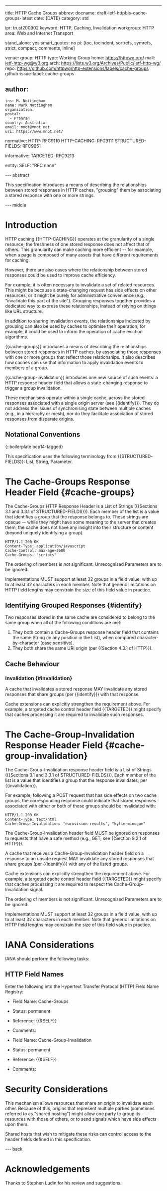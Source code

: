 ---
title: HTTP Cache Groups
abbrev:
docname: draft-ietf-httpbis-cache-groups-latest
date: {DATE}
category: std

ipr: trust200902
keyword: HTTP, Caching, Invalidation
workgroup: HTTP
area: Web and Internet Transport

stand_alone: yes
smart_quotes: no
pi: [toc, tocindent, sortrefs, symrefs, strict, compact, comments, inline]

venue:
  group: HTTP
  type: Working Group
  home: https://httpwg.org/
  mail: ietf-http-wg@w3.org
  arch: https://lists.w3.org/Archives/Public/ietf-http-wg/
  repo: https://github.com/httpwg/http-extensions/labels/cache-groups
github-issue-label: cache-groups

author:
 -
    ins: M. Nottingham
    name: Mark Nottingham
    organization:
    postal:
      - Prahran
    country: Australia
    email: mnot@mnot.net
    uri: https://www.mnot.net/

normative:
  HTTP: RFC9110
  HTTP-CACHING: RFC9111
  STRUCTURED-FIELDS: RFC9651

informative:
  TARGETED: RFC9213

entity:
  SELF: "RFC nnnn"

--- abstract

This specification introduces a means of describing the relationships between stored responses in HTTP caches, "grouping" them by associating a stored response with one or more strings.

--- middle


# Introduction

HTTP caching {{HTTP-CACHING}} operates at the granularity of a single resource; the freshness of one stored response does not affect that of others. This granularity can make caching more efficient -- for example, when a page is composed of many assets that have different requirements for caching.

However, there are also cases where the relationship between stored responses could be used to improve cache efficiency.

For example, it is often necessary to invalidate a set of related resources. This might be because a state-changing request has side effects on other resources, or it might be purely for administrative convenience (e.g., "invalidate this part of the site"). Grouping responses together provides a dedicated way to express these relationships, instead of relying on things like URL structure.

In addition to sharing invalidation events, the relationships indicated by grouping can also be used by caches to optimise their operation; for example, it could be used to inform the operation of cache eviction algorithms.

{{cache-groups}} introduces a means of describing the relationships between stored responses in HTTP caches, by associating those responses with one or more groups that reflect those relationships. It also describes how caches can use that information to apply invalidation events to members of a group.

{{cache-group-invalidation}} introduces one new source of such events: a HTTP response header field that allows a state-changing response to trigger a group invalidation.

These mechanisms operate within a single cache, across the stored responses associated with a single origin server (see {{identify}}). They do not address the issues of synchronising state between multiple caches (e.g., in a hierarchy or mesh), nor do they facilitate association of stored responses from disparate origins.


## Notational Conventions

{::boilerplate bcp14-tagged}

This specification uses the following terminology from {{STRUCTURED-FIELDS}}: List, String, Parameter.


# The Cache-Groups Response Header Field {#cache-groups}

The Cache-Groups HTTP Response Header is a List of Strings ({{Sections 3.1 and 3.3.1 of STRUCTURED-FIELDS}}). Each member of the list is a value that identifies a group that the response belongs to. These strings are opaque -- while they might have some meaning to the server that creates them, the cache does not have any insight into their structure or content (beyond uniquely identifying a group).

~~~ http-message
HTTP/1.1 200 OK
Content-Type: application/javascript
Cache-Control: max-age=3600
Cache-Groups: "scripts"
~~~

The ordering of members is not significant. Unrecognised Parameters are to be ignored.

Implementations MUST support at least 32 groups in a field value, with up to at least 32 characters in each member. Note that generic limitations on HTTP field lengths may constrain the size of this field value in practice.

## Identifying Grouped Responses {#identify}

Two responses stored in the same cache are considered to belong to the same group when all of the following conditions are met:

1. They both contain a Cache-Groups response header field that contains the same String (in any position in the List), when compared character-by-character (case sensitive).
2. They both share the same URI origin (per {{Section 4.3.1 of HTTP}}).


## Cache Behaviour

### Invalidation {#invalidation}

A cache that invalidates a stored response MAY invalidate any stored responses that share groups (per {{identify}}) with that response.

Cache extensions can explicitly strengthen the requirement above. For example, a targeted cache control header field {{TARGETED}} might specify that caches processing it are required to invalidate such responses.


# The Cache-Group-Invalidation Response Header Field {#cache-group-invalidation}

The Cache-Group-Invalidation response header field is a List of Strings ({{Sections 3.1 and 3.3.1 of STRUCTURED-FIELDS}}). Each member of the list is a value that identifies a group that the response invalidates, per {{invalidation}}.

For example, following a POST request that has side effects on two cache groups, the corresponding response could indicate that stored responses associated with either or both of those groups should be invalidated with:

~~~ http-message
HTTP/1.1 200 OK
Content-Type: text/html
Cache-Group-Invalidation: "eurovision-results", "kylie-minogue"
~~~

The Cache-Group-Invalidation header field MUST be ignored on responses to requests that have a safe method (e.g., GET; see {{Section 9.2.1 of HTTP}}).

A cache that receives a Cache-Group-Invalidation header field on a response to an unsafe request MAY invalidate any stored responses that share groups (per {{identify}}) with any of the listed groups.

Cache extensions can explicitly strengthen the requirement above. For example, a targeted cache control header field {{TARGETED}} might specify that caches processing it are required to respect the Cache-Group-Invalidation signal.

The ordering of members is not significant. Unrecognised Parameters are to be ignored.

Implementations MUST support at least 32 groups in a field value, with up to at least 32 characters in each member. Note that generic limitations on HTTP field lengths may constrain the size of this field value in practice.

# IANA Considerations

IANA should perform the following tasks:

## HTTP Field Names

Enter the following into the Hypertext Transfer Protocol (HTTP) Field Name Registry:

- Field Name: Cache-Groups
- Status: permanent
- Reference: {{&SELF}}
- Comments:

- Field Name: Cache-Group-Invalidation
- Status: permanent
- Reference: {{&SELF}}
- Comments:


# Security Considerations

This mechanism allows resources that share an origin to invalidate each other. Because of this,
origins that represent multiple parties (sometimes referred to as "shared hosting") might allow
one party to group its resources with those of others, or to send signals which have side effects upon them.

Shared hosts that wish to mitigate these risks can control access to the header fields defined in this specification.


--- back

# Acknowledgements

Thanks to Stephen Ludin for his review and suggestions.

